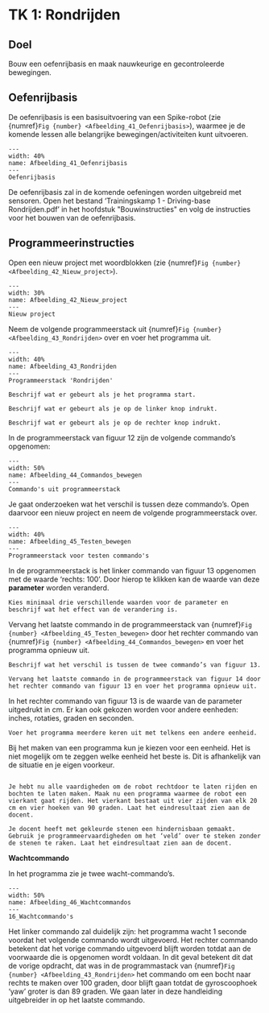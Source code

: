 # TK 1: Rondrijden

## Doel
Bouw een oefenrijbasis en maak nauwkeurige en gecontroleerde bewegingen.
 
## Oefenrijbasis
De oefenrijbasis is een basisuitvoering van een Spike-robot (zie {numref}`Fig {number} <Afbeelding_41_Oefenrijbasis>`), waarmee je de komende lessen alle belangrijke bewegingen/activiteiten kunt uitvoeren.

```{figure} Figures/Afbeelding_41_Oefenrijbasis.png
---
width: 40%
name: Afbeelding_41_Oefenrijbasis
---
Oefenrijbasis
``` 

De oefenrijbasis zal in de komende oefeningen worden uitgebreid met sensoren. Open het bestand ‘Trainingskamp 1 - Driving-base Rondrijden.pdf’ in het hoofdstuk "Bouwinstructies" en volg de instructies voor het bouwen van de oefenrijbasis.

## Programmeerinstructies
Open een nieuw project met woordblokken (zie {numref}`Fig {number} <Afbeelding_42_Nieuw_project>`).

```{figure} Figures/Afbeelding_42_Nieuw_project.png
---
width: 30%
name: Afbeelding_42_Nieuw_project
---
Nieuw project
``` 

Neem de volgende programmeerstack uit {numref}`Fig {number} <Afbeelding_43_Rondrijden>` over en voer het programma uit.

```{figure} Figures/Afbeelding_43_Rondrijden.png
---
width: 40%
name: Afbeelding_43_Rondrijden
---
Programmeerstack 'Rondrijden'
``` 

```{exercise} Opdracht 3
Beschrijf wat er gebeurt als je het programma start.                                   
```
```{exercise} Opdracht 4
Beschrijf wat er gebeurt als je op de linker knop indrukt.
```
```{exercise} Opdracht 5
Beschrijf wat er gebeurt als je op de rechter knop indrukt.
```

In de programmeerstack van figuur 12 zijn de volgende commando’s opgenomen:

```{figure} Figures/Afbeelding_44_Commandos_bewegen.png
---
width: 50%
name: Afbeelding_44_Commandos_bewegen
---
Commando's uit programmeerstack
``` 

Je gaat onderzoeken wat het verschil is tussen deze commando’s. Open daarvoor een nieuw project en neem de volgende programmeerstack over.

```{figure} Figures/Afbeelding_45_Testen_bewegen.png
---
width: 40%
name: Afbeelding_45_Testen_bewegen
---
Programmeerstack voor testen commando's
``` 

In de programmeerstack is het linker commando van figuur 13 opgenomen met de waarde ‘rechts: 100’. Door hierop te klikken kan de waarde van deze **parameter** worden veranderd.

```{exercise} Opdracht 6
Kies minimaal drie verschillende waarden voor de parameter en beschrijf wat het effect van de verandering is.                                   
```

Vervang het laatste commando in de programmeerstack van {numref}`Fig {number} <Afbeelding_45_Testen_bewegen>` door het rechter commando van {numref}`Fig {number} <Afbeelding_44_Commandos_bewegen>` en voer het programma opnieuw uit.


```{exercise} Opdracht 7
Beschrijf wat het verschil is tussen de twee commando’s van figuur 13.
```

```{exercise} Opdracht 8
Vervang het laatste commando in de programmeerstack van figuur 14 door het rechter commando van figuur 13 en voer het programma opnieuw uit.
```

In het rechter commando van figuur 13 is de waarde van de parameter uitgedrukt in cm. Er kan ook gekozen worden voor andere eenheden: inches, rotaties, graden en seconden. 

```{exercise} Opdracht 9
Voer het programma meerdere keren uit met telkens een andere eenheid.
```

Bij het maken van een programma kun je kiezen voor een eenheid. Het is niet mogelijk om te zeggen welke eenheid het beste is. Dit is afhankelijk van de situatie en je eigen voorkeur.


```{exercise} Opdracht 9 Een vierkant rijden

Je hebt nu alle vaardigheden om de robot rechtdoor te laten rijden en bochten te laten maken. Maak nu een programma waarmee de robot een vierkant gaat rijden. Het vierkant bestaat uit vier zijden van elk 20 cm en vier hoeken van 90 graden. Laat het eindresultaat zien aan de docent.                                   
```
```{exercise} Opdracht 11 Hindernisbaan
Je docent heeft met gekleurde stenen een hindernisbaan gemaakt. Gebruik je programmeervaardigheden om het ‘veld’ over te steken zonder de stenen te raken. Laat het eindresultaat zien aan de docent.
```

**Wachtcommando**

In het programma zie je twee wacht-commando’s.

```{figure} Figures/Afbeelding_46_Wachtcommandos.png
---
width: 50%
name: Afbeelding_46_Wachtcommandos
---
16_Wachtcommando's
``` 

Het linker commando zal duidelijk zijn: het programma wacht 1 seconde voordat het volgende commando wordt uitgevoerd. Het rechter commando betekent dat het vorige commando uitgevoerd blijft worden totdat aan de voorwaarde die is opgenomen wordt voldaan. In dit geval betekent dit dat de vorige opdracht, dat was in de programmastack van {numref}`Fig {number} <Afbeelding_43_Rondrijden>` het commando om een bocht naar rechts te maken over 100 graden, door blijft gaan totdat de gyroscoophoek ‘yaw’ groter is dan 89 graden. We gaan later in deze handleiding uitgebreider in op het laatste commando.
